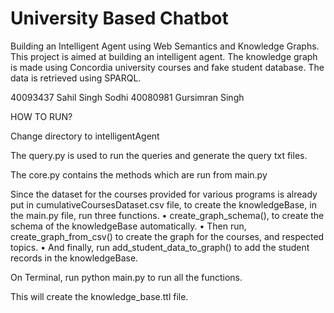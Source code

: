 # University Based Chatbot
Building an Intelligent Agent using Web Semantics and Knowledge Graphs.
This project is aimed at building an intelligent agent. The knowledge graph is made using Concordia university courses and fake student database.
The data is retrieved using SPARQL.

40093437 Sahil Singh Sodhi
40080981 Gursimran Singh 

HOW TO RUN?

Change directory to  intelligentAgent

The query.py is used to run the queries and generate the query txt files.

The core.py contains the methods which are run from main.py

Since the dataset for the courses provided for various programs is already put in cumulativeCoursesDataset.csv file, to create the knowledgeBase, in the main.py file, run three functions.
•	create_graph_schema(), to create the schema of the knowledgeBase automatically.
•	Then run, create_graph_from_csv() to create the graph for the courses, and respected topics. 
•	And finally, run add_student_data_to_graph() to add the student records in the knowledgeBase. 

On Terminal, 
run python main.py to run all the functions.

This will create the knowledge_base.ttl file.
